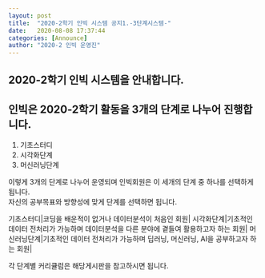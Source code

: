 ```yaml
---
layout: post
title:  "2020-2학기 인빅 시스템 공지1.-3단계시스템-"
date:   2020-08-08 17:37:44
categories: [Announce]
author: "2020-2 인빅 운영진"
---
```



## 2020-2학기 인빅 시스템을 안내합니다.

## 인빅은 2020-2학기 활동을 3개의 단계로 나누어 진행합니다.

1. 기초스터디
2. 시각화단계
3. 머신러닝단계

이렇게 3개의 단계로 나누어 운영되며 인빅회원은 이 세개의 단계 중 하나를 선택하게 됩니다.<br>
자신의 공부목표와 방향성에 맞게 단계를 선택하면 됩니다.

기초스터디|코딩을 배운적이 없거나 데이터분석이 처음인 회원|
시각화단계|기초적인 데이터 전처리가 가능하며 데이터분석을 다른 분야에 곁들여 활용하고자 하는 회원|
머신러닝단계|기초적인 데이터 전처리가 가능하며 딥러닝, 머신러닝, AI을 공부하고자 하는 회원|


각 단계별 커리큘럼은 해당게시판을 참고하시면 됩니다.

